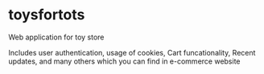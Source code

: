 # toysfortots
Web application for toy store

Includes user authentication, usage of cookies, Cart funcationality, Recent updates, and many others which you can find in e-commerce website
